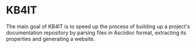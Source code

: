 KB4IT
=====

The main goal of KB4IT is to speed up the process of building up a project's documentation repository by parsing files in Asciidoc format, extracting its properties and generating a website.


